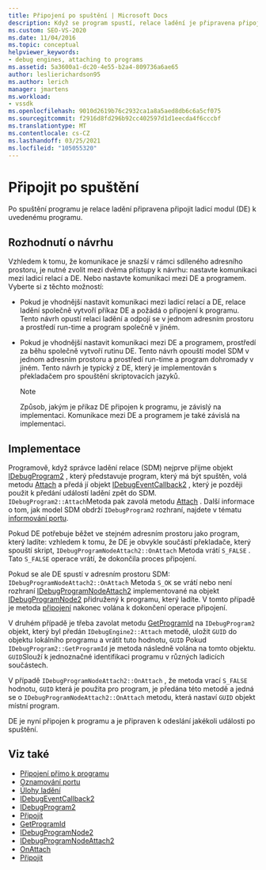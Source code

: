 ```yaml
---
title: Připojení po spuštění | Microsoft Docs
description: Když se program spustí, relace ladění je připravena připojit ladicí stroj k programu. Vyberte přístup k návrhu pro komunikaci s ladicím modulem.
ms.custom: SEO-VS-2020
ms.date: 11/04/2016
ms.topic: conceptual
helpviewer_keywords:
- debug engines, attaching to programs
ms.assetid: 5a3600a1-dc20-4e55-b2a4-809736a6ae65
author: leslierichardson95
ms.author: lerich
manager: jmartens
ms.workload:
- vssdk
ms.openlocfilehash: 9010d2619b76c2932ca1a8a5aed8db6c6a5cf075
ms.sourcegitcommit: f2916d8fd296b92cc402597d1d1eecda4f6cccbf
ms.translationtype: MT
ms.contentlocale: cs-CZ
ms.lasthandoff: 03/25/2021
ms.locfileid: "105055320"
---
```

# <a name="attach-after-a-launch"></a>Připojit po spuštění
Po spuštění programu je relace ladění připravena připojit ladicí modul (DE) k uvedenému programu.

## <a name="design-decisions"></a>Rozhodnutí o návrhu
 Vzhledem k tomu, že komunikace je snazší v rámci sdíleného adresního prostoru, je nutné zvolit mezi dvěma přístupy k návrhu: nastavte komunikaci mezi ladicí relací a DE. Nebo nastavte komunikaci mezi DE a programem. Vyberte si z těchto možností:

- Pokud je vhodnější nastavit komunikaci mezi ladicí relací a DE, relace ladění společně vytvoří příkaz DE a požádá o připojení k programu. Tento návrh opustí relaci ladění a odpojí se v jednom adresním prostoru a prostředí run-time a program společně v jiném.

- Pokud je vhodnější nastavit komunikaci mezi DE a programem, prostředí za běhu společně vytvoří rutinu DE. Tento návrh opouští model SDM v jednom adresním prostoru a prostředí run-time a program dohromady v jiném. Tento návrh je typický z DE, který je implementován s překladačem pro spouštění skriptovacích jazyků.

    > [!NOTE]
    > Způsob, jakým je příkaz DE připojen k programu, je závislý na implementaci. Komunikace mezi DE a programem je také závislá na implementaci.

## <a name="implementation"></a>Implementace
 Programově, když správce ladění relace (SDM) nejprve přijme objekt [IDebugProgram2](../../extensibility/debugger/reference/idebugprogram2.md) , který představuje program, který má být spuštěn, volá metodu [Attach](../../extensibility/debugger/reference/idebugprogram2-attach.md) a předá jí objekt [IDebugEventCallback2](../../extensibility/debugger/reference/idebugeventcallback2.md) , který je později použit k předání událostí ladění zpět do SDM. `IDebugProgram2::Attach`Metoda pak zavolá metodu [Attach](../../extensibility/debugger/reference/idebugprogramnodeattach2-onattach.md) . Další informace o tom, jak model SDM obdrží `IDebugProgram2` rozhraní, najdete v tématu [informování portu](../../extensibility/debugger/notifying-the-port.md).

 Pokud DE potřebuje běžet ve stejném adresním prostoru jako program, který ladíte: vzhledem k tomu, že DE je obvykle součástí překladače, který spouští skript, `IDebugProgramNodeAttach2::OnAttach` Metoda vrátí `S_FALSE` . Tato `S_FALSE` operace vrátí, že dokončila proces připojení.

 Pokud se ale DE spustí v adresním prostoru SDM: `IDebugProgramNodeAttach2::OnAttach` Metoda `S_OK` se vrátí nebo není rozhraní [IDebugProgramNodeAttach2](../../extensibility/debugger/reference/idebugprogramnodeattach2.md) implementované na objekt [IDebugProgramNode2](../../extensibility/debugger/reference/idebugprogramnode2.md) přidružený k programu, který ladíte. V tomto případě je metoda [připojení](../../extensibility/debugger/reference/idebugengine2-attach.md) nakonec volána k dokončení operace připojení.

 V druhém případě je třeba zavolat metodu [GetProgramId](../../extensibility/debugger/reference/idebugprogram2-getprogramid.md) na `IDebugProgram2` objekt, který byl předán `IDebugEngine2::Attach` metodě, uložit `GUID` do objektu lokálního programu a vrátit tuto hodnotu, `GUID` Pokud `IDebugProgram2::GetProgramId` je metoda následně volána na tomto objektu. `GUID`Slouží k jednoznačné identifikaci programu v různých ladicích součástech.

 V případě `IDebugProgramNodeAttach2::OnAttach` , že metoda vrací `S_FALSE` hodnotu, `GUID` která je použita pro program, je předána této metodě a jedná se o `IDebugProgramNodeAttach2::OnAttach` metodu, která nastaví `GUID` objekt místní program.

 DE je nyní připojen k programu a je připraven k odeslání jakékoli události po spuštění.

## <a name="see-also"></a>Viz také
- [Připojení přímo k programu](../../extensibility/debugger/attaching-directly-to-a-program.md)
- [Oznamování portu](../../extensibility/debugger/notifying-the-port.md)
- [Úlohy ladění](../../extensibility/debugger/debugging-tasks.md)
- [IDebugEventCallback2](../../extensibility/debugger/reference/idebugeventcallback2.md)
- [IDebugProgram2](../../extensibility/debugger/reference/idebugprogram2.md)
- [Připojit](../../extensibility/debugger/reference/idebugprogram2-attach.md)
- [GetProgramId](../../extensibility/debugger/reference/idebugprogram2-getprogramid.md)
- [IDebugProgramNode2](../../extensibility/debugger/reference/idebugprogramnode2.md)
- [IDebugProgramNodeAttach2](../../extensibility/debugger/reference/idebugprogramnodeattach2.md)
- [OnAttach](../../extensibility/debugger/reference/idebugprogramnodeattach2-onattach.md)
- [Připojit](../../extensibility/debugger/reference/idebugengine2-attach.md)
